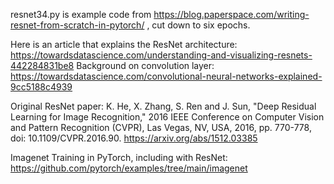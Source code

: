 resnet34.py is example code from https://blog.paperspace.com/writing-resnet-from-scratch-in-pytorch/ , cut down to six epochs.

Here is an article that explains the ResNet architecture: 
https://towardsdatascience.com/understanding-and-visualizing-resnets-442284831be8 
Background on convolution layer:
<br/>
https://towardsdatascience.com/convolutional-neural-networks-explained-9cc5188c4939

Original ResNet paper: 
K. He, X. Zhang, S. Ren and J. Sun, "Deep Residual Learning for Image Recognition," 2016 IEEE Conference on Computer Vision and Pattern Recognition (CVPR), Las Vegas, NV, USA, 2016, pp. 770-778, doi: 10.1109/CVPR.2016.90. https://arxiv.org/abs/1512.03385

Imagenet Training in PyTorch, including with ResNet:
https://github.com/pytorch/examples/tree/main/imagenet

